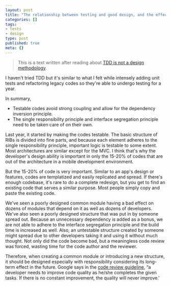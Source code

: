 ```yaml
---
layout: post
title: "The relationship between testing and good design, and the effect of bad design"
categories: []
tags:
- tests
- design
type: post
published: true
meta: {}
---
```


> This is a text written after reading about [TDD is not a design methodology](https://gyuwon.github.io/blog/2019/03/03/tdd-is-not-a-design-methodology.html).

I haven't tried TDD but it's similar to what I felt while intensely adding unit tests and refactoring legacy codes so they're able to undergo testing for a year. 

In summary,

- Testable codes avoid strong coupling and allow for the dependency inversion principle. 
- The single responsibility principle and interface segregation principle need to be taken care of on their own. 

Last year, it started by making the codes testable. The basic structure of RIBs is divided into fine parts, and because each element adheres to the single responsibility principle, important logic is testable to some extent.
Most architectures are similar except for the MVC. I think that's why the developer's design ability is important in only the 15-20% of codes that are out of the architecture in a mobile development environment. 

But the 15-20% of code is very important. Similar to an app's design or features, codes are templatized and easily replicated and spread. If there's enough codebase, it's rare to do a complete redesign, but you get to find an existing code that serves a similar purpose. Most people simply copy and paste the existing code. 

We've seen a poorly designed common module having a bad effect on dozens of modules that depend on it as well as dozens of developers. We've also seen a poorly designed structure that was put in by someone spread out. Because an unnecessary dependency is added as a bonus, we are not able to adhere to the interface segregation principle and the build time is increased as well. Also, an untestable structure created by someone might spread due to other developers taking it and using it without much thought. Not only did the code become bad, but a meaningless code review was forced, wasting time for the code author and the reviewer.

Therefore, when creating a common module or introducing a new structure, it should be designed especially with responsibility considering its long-term effect in the future. 
Google says in the [code review guideline](https://google.github.io/eng-practices/review/reviewer/standard.html), “a developer needs to improve code quality as he/she completes the given tasks. If there is no constant improvement, the quality will never improve.'
